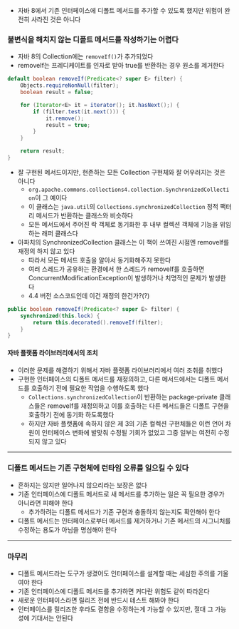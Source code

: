 
- 자바 8에서 기존 인터페이스에 디폴트 메서드를 추가할 수 있도록 했지만 위험이 완전히 사라진 것은 아니다

### 불변식을 해치지 않는 디폴트 메서드를 작성하기는 어렵다
- 자바 8의 Collection에는 `removeIf()`가 추가되었다
- removeIf는 프레디케이트를 인자로 받아 true를 반환하는 경우 원소를 제거한다

```Java
default boolean removeIf(Predicate<? super E> filter) {
	Objects.requireNonNull(filter);
	boolean result = false;

	for (Iterator<E> it = iterator(); it.hasNext();) {
		if (filter.test(it.next())) {
			it.remove();
			result = true;
		}
	}

	return result;
}
```

- 잘 구현된 메서드이지만, 현존하는 모든 Collection 구현체와 잘 어우러지는 것은 아니다
	- `org.apache.commons.collections4.collection.SynchronizedCollection`이 그 예이다
	- 이 클래스는 `java.util`의 `Collections.synchronizedCollection` 정적 팩터리 메서드가 반환하는 클래스와 비슷하다
	- 모든 메서드에서 주어진 락 객체로 동기화한 후 내부 컬렉션 객체에 기능을 위임하는 래퍼 클래스다
- 아파치의 SynchronizedCollection 클래스는 이 책이 쓰여진 시점엔 removeIf를 재정의 하지 않고 있다
	- 따라서 모든 메서드 호출을 알아서 동기화해주지 못한다
	- 여러 스레드가 공유하는 환경에서 한 스레드가 removeIf를 호출하면 ConcurrentModificationException이 발생하거나 치명적인 문제가 발생한다
	- 4.4 버전 소스코드인데 이건 재정의 한건가?(?)

```Java
public boolean removeIf(Predicate<? super E> filter) {  
    synchronized(this.lock) {  
        return this.decorated().removeIf(filter);    
	}  
}
```

#### 자바 플랫폼 라이브러리에서의 조치
- 이러한 문제를 해결하기 위해서 자바 플랫폼 라이브러리에서 여러 조취를 취했다
- 구현한 인터페이스의 디폴트 메서드를 재정의하고, 다른 메서드에서는 디폴트 메서드를 호출하기 전에 필요한 작업을 수행하도록 했다
	- `Collections.synchronizedCollection`이 반환하는 package-private 클래스들은 removeIf를 재정의하고 이를 호출하는 다른 메서드들은 디폴트 구현을 호출하기 전에 동기화 하도록했다
	- 하지만 자바 플랫폼에 속하지 않은 제 3의 기존 컬렉션 구현체들은 이런 언어 차원이 인터페이스 변화에 발맞춰 수정될 기회가 없었고 그중 일부는 여전히 수정되지 않고 있다

---

### 디폴트 메서드는 기존 구현체에 런타임 오류를 일으킬 수 있다
- 흔하지는 않지만 일어나지 않으리라는 보장은 없다
- 기존 인터페이스에 디폴트 메서드로 새 메서드를 추가하는 일은 꼭 필요한 경우가 아니라면 피해야 한다
	- 추가하려는 디폴트 메서드가 기존 구현과 충돌하지 않는지도 확인해야 한다
- 디폴트 메서드는 인터페이스로부터 메서드를 제거하거나 기존 메서드의 시그니처를 수정하는 용도가 아님을 명심해야 한다

---

### 마무리
- 디폴트 메서드라는 도구가 생겼어도 인터페이스를 설계할 때는 세심한 주의를 기울여야 한다
- 기존 인터페이스에 디폴트 메서드를 추가하면 커다란 위험도 같이 따라온다
- 새로운 인터페이스라면 릴리즈 전에 반드시 테스트 해봐야 한다
- 인터페이스를 릴리즈한 후라도 결함을 수정하는게 가능할 수 있지만, 절대 그 가능성에 기대서는 안된다
